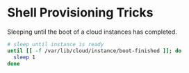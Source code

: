 # Shell Provisioning Tricks

Sleeping until the boot of a cloud instances has completed.

```bash
# sleep until instance is ready
until [[ -f /var/lib/cloud/instance/boot-finished ]]; do
  sleep 1
done
```

